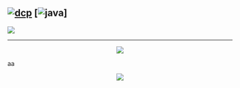 [![dcp](https://github.com/oleg-cherednik/DailyCodingProblem/blob/master/dcp.jpg)](https://www.dailycodingproblem.com)
[![java](https://github.com/oleg-cherednik/DailyCodingProblem/blob/master/java.png)]
---
![](`https://github.com/oleg-cherednik/DailyCodingProblem/blob/master/java.png`)

---
<p align="center"><a href="https://www.dailycodingproblem.com/"><img src="https://github.com/oleg-cherednik/DailyCodingProblem/blob/master/dcp.jpg"></a></p>
aa
<p align="center"><img src="https://github.com/oleg-cherednik/DailyCodingProblem/blob/master/java.png"></p>
